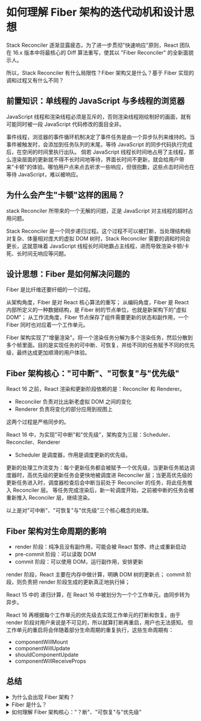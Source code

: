 # 如何理解 Fiber 架构的迭代动机和设计思想

Stack Reconciler 逐渐显露疲态，为了进一步贯彻"快速响应"原则，React 团队在 16.x 版本中将最核心的 Diff 算法重写，使其以 "Fiber Reconciler" 的全新面貌示人。

所以，Stack Reconciler 有什么局限性？Fiber 架构又是什么？基于 Fiber 实现的调和过程又有什么不同？

## 前置知识：单线程的 JavaScript 与多线程的浏览器

JavaScript 线程和渲染线程必须是互斥的，否则渲染线程刚绘制好的画面，就有可能同时被一段 JavaScript 代码修改的面目全非。

事件线程，浏览器的事件循环机制决定了事件任务是由一个异步队列来维持的。当事件被触发时，会添加到任务队列的末尾，等待 JavaScript 的同步代码执行完成后，在空闲的时间里执行出队。
倘若 JavaScript 线程长时间地占用了主线程，那么渲染层面的更新就不得不长时间地等待，界面长时间不更新，就会给用户带来"卡顿"的体验。哪怕用户点来点去祈求一些响应，但很抱歉，这些点击时间也在等待 JavaScript，难以被响应。

## 为什么会产生"卡顿"这样的困局？

stack Reconciler 所带来的一个无解的问题，正是 JavaScript 对主线程的超时占用问题。

Stack Reconciler 是一个同步递归过程。这个过程不可以被打断，当处理结构相对复杂、体量相对庞大的虚拟 DOM 树时，Stack Reconciler 需要的调和时间会更长，这就意味着 JavaScript 线程长时间地霸占主线程，进而导致渲染卡顿/卡死、长时间无响应等问题。

## 设计思想：Fiber 是如何解决问题的

Fiber 是比纤维还要纤细的一个过程。

从架构角度，Fiber 是对 React 核心算法的重写；
从编码角度，Fiber 是 React 内部所定义的一种数据结构，是 Fiber 树的节点单位，也就是新架构下的"虚拟 DOM"；
从工作流角度，Fiber 节点保存了组件需要更新的状态和副作用，一个 Fiber 同时也对应着一个工作单元。

Fiber 架构实现了"增量渲染"。将一个渲染任务分解为多个渲染任务，然后分散到多个帧里面。目的是实现任务的可中断、可恢复，并给不同的任务赋予不同的优先级，最终达成更加顺滑的用户体验。

## Fiber 架构核心："可中断"、"可恢复"与"优先级"

React 16 之前，React 渲染和更新阶段依赖的是：Reconciler 和 Renderer。

- Reconciler 负责对比出新老虚拟 DOM 之间的变化
- Renderer 负责将变化的部分应用到视图上

这两个过程是严格同步的。

React 16 中，为实现"可中断"和"优先级"，架构变为三层：Scheduler、Reconciler、Renderer

- Scheduler 是调度器，作用是调度更新的优先级。

更新的处理工作流变为：每个更新任务都会被赋予一个优先级，当更新任务抵达调度器时，高优先级的更新任务会更快地被调度进 Reconciler 层；当更高优先级的更新任务进入时，调度器检查后会中断当前处于 Reconciler 的任务，将此任务推入 Reconciler 层。
等任务完成渲染后，新一轮调度开始，之前被中断的任务会被重新推入 Reconciler 层，继续渲染。

以上是对"可中断"、"可恢复"与"优先级"三个核心概念的处理。

## Fiber 架构对生命周期的影响

- render 阶段：纯净且没有副作用，可能会被 React 暂停、终止或重新启动
- pre-commit 阶段：可以读取 DOM
- commit 阶段：可以使用 DOM，运行副作用，安排更新

render 阶段，React 主要在内存中做计算，明确 DOM 树的更新点；
commit 阶段，则负责把 render 阶段生成的更新真正地执行掉；

React 15 中的 递归计算，在 React 16 中被划分为一个个工作单元，由同步转为异步。

React 16 再根据每个工作单元的优先级去实现工作单元的打断和恢复。由于 render 阶段对用户来说是不可见的，所以就算打断再重启，用户也无法感知。
但工作单元的重启将会伴随着部分生命周期的重复执行，这些生命周期有：

- componentWillMount
- componentWillUpdate
- shouldComponentUpdate
- componentWillReceiveProps

## 总结

<details>
<summary>
为什么会出现 Fiber 架构？
</summary>

React 15中不可打断的同步递归问题，造成的卡顿、卡死等问题。所以 React 16 提出新的架构，将调和过程由同步递归，改为异步处理，升级优化。
</details>

<details>
<summary>
Fiber 是什么？
</summary>

从架构角度，Fiber 是对 React 核心算法的重写；
从编码角度，Fiber 是 React 内部所定义的一种数据结构，是 Fiber 树的节点单位，也就是新架构下的"虚拟 DOM"；
从工作流角度，Fiber 节点保存了组件需要更新的状态和副作用，一个 Fiber 同时也对应着一个工作单元。

Fiber 架构实现了"增量渲染"。将一个渲染任务分解为多个渲染任务，然后分散到多个帧里面。目的是实现任务的可中断、可恢复，并给不同的任务赋予不同的优先级，最终达成更加顺滑的用户体验。
</details>

<details>
<summary>
如何理解 Fiber 架构核心："？断"、"可恢复"与"优先级"
</summary>

Fiber 更新的处理工作流变为：每个更新任务都会被赋予一个优先级，当更新任务抵达调度器时，高优先级的更新任务会更快地被调度进 Reconciler 层；当更高优先级的更新任务进入时，调度器检查后会中断当前处于 Reconciler 的任务，将此任务推入 Reconciler 层。
等任务完成渲染后，新一轮调度开始，之前被中断的任务会被重新推入 Reconciler 层，继续渲染。
</details>
